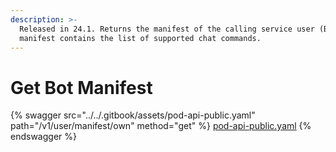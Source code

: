 ```yaml
---
description: >-
  Released in 24.1. Returns the manifest of the calling service user (Bot). The
  manifest contains the list of supported chat commands.
---
```


# Get Bot Manifest

{% swagger src="../../.gitbook/assets/pod-api-public.yaml" path="/v1/user/manifest/own" method="get" %}
[pod-api-public.yaml](../../.gitbook/assets/pod-api-public.yaml)
{% endswagger %}
